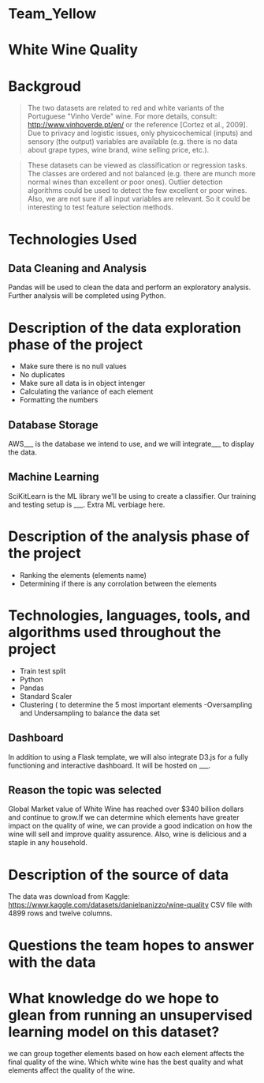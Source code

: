 # Team_Yellow

# White Wine Quality

# Backgroud
>The two datasets are related to red and white variants of the Portuguese "Vinho Verde" wine.
>For more details, consult: http://www.vinhoverde.pt/en/ or the reference [Cortez et al., 2009].
>Due to privacy and logistic issues, only physicochemical (inputs) and sensory (the output) variables
>are available (e.g. there is no data about grape types, wine brand, wine selling price, etc.).

>These datasets can be viewed as classification or regression tasks.
>The classes are ordered and not balanced (e.g. there are munch more normal wines than
>excellent or poor ones). Outlier detection algorithms could be used to detect the few excellent
>or poor wines. Also, we are not sure if all input variables are relevant. So
>it could be interesting to test feature selection methods.

# Technologies Used
## Data Cleaning and Analysis
Pandas will be used to clean the data and perform an exploratory analysis. Further analysis will be completed using Python.
# Description of the data exploration phase of the project
- Make sure there is no null values
- No duplicates
- Make sure all data is in object intenger
- Calculating the variance of each element
- Formatting the numbers

## Database Storage
AWS___ is the database we intend to use, and we will integrate___ to display the data.

## Machine Learning
SciKitLearn is the ML library we'll be using to create a classifier. Our training and testing setup is ___. Extra ML verbiage here.

# Description of the analysis phase of the project
- Ranking the elements (elements name)
- Determining if there is any corrolation between the elements
# Technologies, languages, tools, and algorithms used throughout the project
- Train test split
- Python
- Pandas
- Standard Scaler 
- Clustering ( to determine the 5 most important elements 
-Oversampling and Undersampling to balance the data set

## Dashboard
In addition to using a Flask template, we will also integrate D3.js for a fully functioning and interactive dashboard. It will be hosted on ___.

## Reason the topic was selected
Global Market value of White Wine has reached over $340 billion dollars and continue to grow.If we can determine which elements have greater impact on the quality of wine, we can provide a good indication on how the wine will sell and improve quality assurence. Also, wine is delicious and a staple in any household.
# Description of the source of data
The data was download from Kaggle: https://www.kaggle.com/datasets/danielpanizzo/wine-quality
CSV file with 4899 rows and twelve columns.

# Questions the team hopes to answer with the data
# What knowledge do we hope to glean from running an unsupervised learning model on this dataset?
we can group together elements based on how each element affects the final quality of the wine.
Which white wine has the best quality and what elements affect the quality of the wine.
